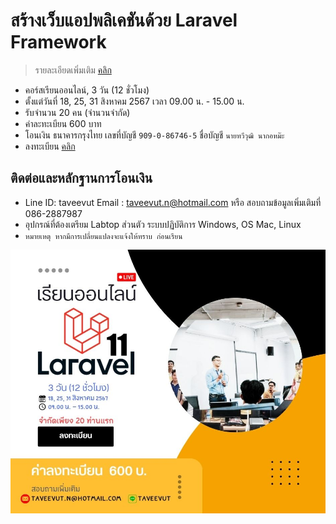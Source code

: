 # สร้างเว็บแอปพลิเคชันด้วย Laravel Framework
> รายละเอียดเพิ่มเติม [คลิก](https://bit.ly/3WTNNAQ)

- คอร์สเรียนออนไลน์, 3 วัน (12 ชั่วโมง)
- ตั้งแต่วันที่ 18, 25, 31 สิงหาคม 2567 เวลา 09.00 น. - 15.00 น.
- รับจำนวน 20 คน (จำนวนจำกัด)
- ค่าละทะเบียน 600 บาท
- โอนเงิน ธนาคารกรุงไทย เลขที่บัญชี `909-0-86746-5` ชื่อบัญชี `นายทวีวุฒิ นากอหม๊ะ`
- ลงทะเบียน [คลิก](https://forms.office.com/r/CHDf5BcKW6)
## ติดต่อและหลักฐานการโอนเงิน
- Line ID: taveevut Email : taveevut.n@hotmail.com หรือ สอบถามข้อมูลเพิ่มเติมที่ 086-2887987
- อุปกรณ์ที่ต้องเตรียม Labtop ส่วนตัว ระบบปฏิบัติการ Windows, OS Mac, Linux
- `หมายเหตุ หากมีการเปลี่ยนแปลงจะแจ้งให้ทราบ ก่อนเรียน`

![](./poster.jpg)
